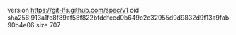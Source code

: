 version https://git-lfs.github.com/spec/v1
oid sha256:913a1fe8f89af58f822bfddfeed0b649e2c32955d9d9832d9f13a9fab90b4e06
size 707
